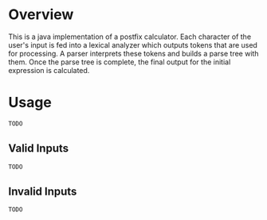 # Overview
This is a java implementation of a postfix calculator. Each character of the user's input is fed into a lexical analyzer which outputs tokens that are used for processing. A parser interprets these tokens and builds a parse tree with them. Once the parse tree is complete, the final output for the initial expression is calculated. 

# Usage
```sh
TODO
```

## Valid Inputs
```sh
TODO
```
## Invalid Inputs
```sh
TODO
```
